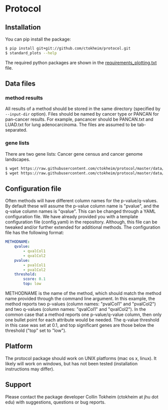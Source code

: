# Protocol

## Installation

You can pip install the package:

```bash
$ pip install git+git://github.com/ctokheim/protocol.git
$ standard_plots --help
```

The required python packages are shown in the [requirements_plotting.txt](https://github.com/ctokheim/protocol/blob/master/requirements_plotting.txt) file.

## Data files

### method results

All results of a method should be stored in the same directory (specified by `--input-dir` option). Files should be named by cancer type or PANCAN for pan-cancer results. For example, pancancer should be PANCAN.txt and LUAD.txt for lung adenocarcinoma. The files are assumed to be tab-separated.

### gene lists

There are two gene lists: Cancer gene census and cancer genome landscapes. 

```bash
$ wget https://raw.githubusercontent.com/ctokheim/protocol/master/data/Census_allSat%20Jan%20%207%2018-57-49%202017.tsv
$ wget https://raw.githubusercontent.com/ctokheim/protocol/master/data/cancer_genome_landscapes.txt
```

## Configuration file

Often methods will have different column names for the p-value/q-values. By default these will assume the p-value column name is "pvalue", and the q-value column names is "qvalue". This can be changed through a YAML configuration file. We have already provided you with a template configuration file (config.yaml) in the repository. Although, this file can be tweaked and/or further extended for additional methods. The configuration file has the following format:

```yaml
METHODNAME:
    qvalue:
        - qvalCol1
        - qvalCol2
    pvalue:
        - pvalCol1
        - pvalCol2
    threshold:
        score: 0.1
        top: low
```

METHODNAME is the name of the method, which should match the method name provided through the command line argument. In this example, the method reports two p-values (column names: "pvalCol1" and "pvalCol2") and two q-values (column names: "qvalCol1" and "qvalCol2"). In the common case that a method reports one p-value/q-value column, then only one bullet point for each attribute would be needed. The q-value threshold in this case was set at 0.1, and top significant genes are those below the threshold ("top" set to "low").

## Platform

The protocol package should work on UNIX platforms (mac os x, linux). It likely will work on windows, but has not been tested (installation instructions may differ).

## Support

Please contact the package developer Collin Tokheim (ctokheim at jhu dot edu) with suggestions, questions or bug reports.
